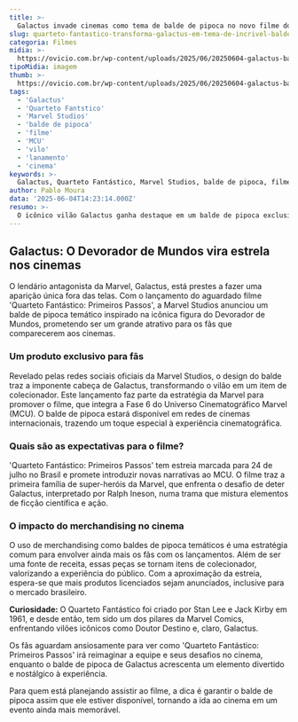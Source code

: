 ```yaml
---
title: >-
  Galactus invade cinemas como tema de balde de pipoca no novo filme do Quarteto Fantástico
slug: quarteto-fantastico-transforma-galactus-em-tema-de-incrivel-balde-de-pipoca
categoria: Filmes
midia: >-
  https://ovicio.com.br/wp-content/uploads/2025/06/20250604-galactus-balde-de-pipoca-quarteto-fantastico.jpg
tipoMidia: imagem
thumb: >-
  https://ovicio.com.br/wp-content/uploads/2025/06/20250604-galactus-balde-de-pipoca-quarteto-fantastico.jpg
tags:
  - 'Galactus'
  - 'Quarteto Fantstico'
  - 'Marvel Studios'
  - 'balde de pipoca'
  - 'filme'
  - 'MCU'
  - 'vilo'
  - 'lanamento'
  - 'cinema'
keywords: >-
  Galactus, Quarteto Fantástico, Marvel Studios, balde de pipoca, filme, MCU, vilão, lançamento, cinema
author: Pablo Moura
data: '2025-06-04T14:23:14.000Z'
resumo: >-
  O icônico vilão Galactus ganha destaque em um balde de pipoca exclusivo para o lançamento do filme 'Quarteto Fantástico: Primeiros Passos'. Descubra como o produto está agitando os fãs da Marvel.
---
```


## Galactus: O Devorador de Mundos vira estrela nos cinemas

O lendário antagonista da Marvel, Galactus, está prestes a fazer uma aparição única fora das telas. Com o lançamento do aguardado filme 'Quarteto Fantástico: Primeiros Passos', a Marvel Studios anunciou um balde de pipoca temático inspirado na icônica figura do Devorador de Mundos, prometendo ser um grande atrativo para os fãs que comparecerem aos cinemas.

### Um produto exclusivo para fãs

Revelado pelas redes sociais oficiais da Marvel Studios, o design do balde traz a imponente cabeça de Galactus, transformando o vilão em um item de colecionador. Este lançamento faz parte da estratégia da Marvel para promover o filme, que integra a Fase 6 do Universo Cinematográfico Marvel (MCU). O balde de pipoca estará disponível em redes de cinemas internacionais, trazendo um toque especial à experiência cinematográfica.

### Quais são as expectativas para o filme?

'Quarteto Fantástico: Primeiros Passos' tem estreia marcada para 24 de julho no Brasil e promete introduzir novas narrativas ao MCU. O filme traz a primeira família de super-heróis da Marvel, que enfrenta o desafio de deter Galactus, interpretado por Ralph Ineson, numa trama que mistura elementos de ficção científica e ação.

### O impacto do merchandising no cinema

O uso de merchandising como baldes de pipoca temáticos é uma estratégia comum para envolver ainda mais os fãs com os lançamentos. Além de ser uma fonte de receita, essas peças se tornam itens de colecionador, valorizando a experiência do público. Com a aproximação da estreia, espera-se que mais produtos licenciados sejam anunciados, inclusive para o mercado brasileiro.

**Curiosidade:** O Quarteto Fantástico foi criado por Stan Lee e Jack Kirby em 1961, e desde então, tem sido um dos pilares da Marvel Comics, enfrentando vilões icônicos como Doutor Destino e, claro, Galactus.

Os fãs aguardam ansiosamente para ver como 'Quarteto Fantástico: Primeiros Passos' irá reimaginar a equipe e seus desafios no cinema, enquanto o balde de pipoca de Galactus acrescenta um elemento divertido e nostálgico à experiência.

Para quem está planejando assistir ao filme, a dica é garantir o balde de pipoca assim que ele estiver disponível, tornando a ida ao cinema em um evento ainda mais memorável.